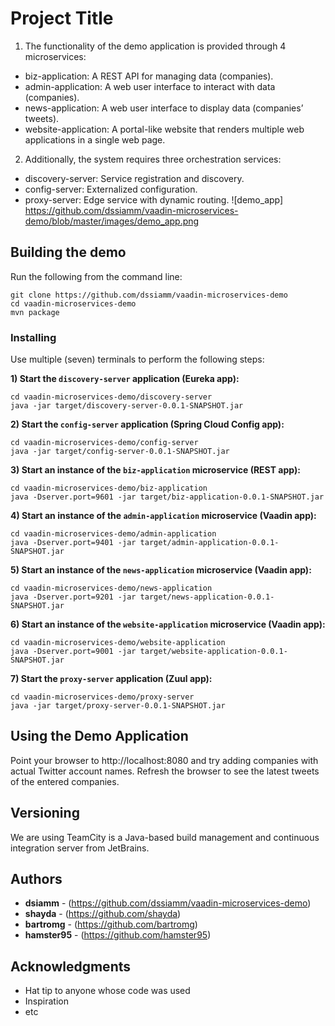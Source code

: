 # Project Title

1. The functionality of the demo application is provided through 4 microservices:

  * biz-application: A REST API for managing data (companies).
  * admin-application: A web user interface to interact with data (companies).
  * news-application: A web user interface to display data (companies’ tweets).
  * website-application: A portal-like website that renders multiple web applications in a single web page.
2. Additionally, the system requires three orchestration services:

  * discovery-server: Service registration and discovery.
  * config-server: Externalized configuration.
  * proxy-server: Edge service with dynamic routing.
  ![demo_app] https://github.com/dssiamm/vaadin-microservices-demo/blob/master/images/demo_app.png

## Building the demo

Run the following from the command line:
```
git clone https://github.com/dssiamm/vaadin-microservices-demo
cd vaadin-microservices-demo
mvn package
```


### Installing

Use multiple (seven) terminals to perform the following steps:

**1) Start the `discovery-server` application (Eureka app):**
```
cd vaadin-microservices-demo/discovery-server
java -jar target/discovery-server-0.0.1-SNAPSHOT.jar
```

**2) Start the `config-server` application (Spring Cloud Config app):**
```
cd vaadin-microservices-demo/config-server
java -jar target/config-server-0.0.1-SNAPSHOT.jar
```

**3) Start an instance of the `biz-application` microservice (REST app):**
```
cd vaadin-microservices-demo/biz-application
java -Dserver.port=9601 -jar target/biz-application-0.0.1-SNAPSHOT.jar
```

**4) Start an instance of the `admin-application` microservice (Vaadin app):**
```
cd vaadin-microservices-demo/admin-application
java -Dserver.port=9401 -jar target/admin-application-0.0.1-SNAPSHOT.jar
```

**5) Start an instance of the `news-application` microservice (Vaadin app):**
```
cd vaadin-microservices-demo/news-application
java -Dserver.port=9201 -jar target/news-application-0.0.1-SNAPSHOT.jar
```

**6) Start an instance of the `website-application` microservice (Vaadin app):**
```
cd vaadin-microservices-demo/website-application
java -Dserver.port=9001 -jar target/website-application-0.0.1-SNAPSHOT.jar
```

**7) Start the `proxy-server` application (Zuul app):**
```
cd vaadin-microservices-demo/proxy-server
java -jar target/proxy-server-0.0.1-SNAPSHOT.jar
```

## Using the Demo Application

Point your browser to http://localhost:8080 and try adding companies with actual Twitter account names. Refresh the browser to see the latest tweets of the entered companies.


## Versioning

We are using TeamCity is a Java-based build management and continuous integration server from JetBrains.

## Authors

  * **dsiamm** - (https://github.com/dssiamm/vaadin-microservices-demo)
  * **shayda** - (https://github.com/shayda)
  * **bartromg** - (https://github.com/bartromg)
  * **hamster95** - (https://github.com/hamster95)

## Acknowledgments

* Hat tip to anyone whose code was used
* Inspiration
* etc


